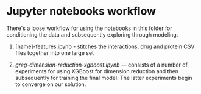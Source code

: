 # Jupyter notebooks workflow

There's a loose workflow for using the notebooks in this folder for conditioning the data and subsequently exploring through modeling.


1. [name]-features.ipynb - stitches the interactions, drug and protein CSV files together into one large set

1. _greg-dimension-reduction-xgboost.ipynb_ — consists of a number of experiments for using XGBoost for dimension reduction and then subsequently for training the final model. The latter experiments begin to converge on our solution.
